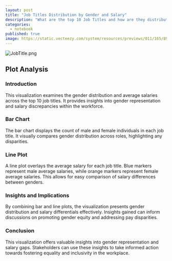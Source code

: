 ```yaml
---
layout: post
title: "Job Titles Distribution by Gender and Salary"
description: "What are the top 10 Job Titles and how are they distributed?"
categories:
  - notebook
published: true
image: https://static.vecteezy.com/system/resources/previews/011/165/891/non_2x/concept-of-career-and-job-promotion-free-vector.jpg
---
```


![JobTitle.png](/JobTitle.png)

## Plot Analysis

### Introduction
This visualization examines the gender distribution and average salaries across the top 10 job titles. It provides insights into gender representation and salary discrepancies within the workforce.

### Bar Chart
The bar chart displays the count of male and female individuals in each job title. It visually compares gender distribution across roles, highlighting any disparities.

### Line Plot
A line plot overlays the average salary for each job title. Blue markers represent male average salaries, while orange markers represent female average salaries. This allows for easy comparison of salary differences between genders.

### Insights and Implications
By combining bar and line plots, the visualization presents gender distribution and salary differentials effectively. Insights gained can inform discussions on promoting gender equity and addressing pay disparities.

### Conclusion
This visualization offers valuable insights into gender representation and salary gaps. Stakeholders can use these insights to take informed action towards fostering equality and inclusivity in the workplace.